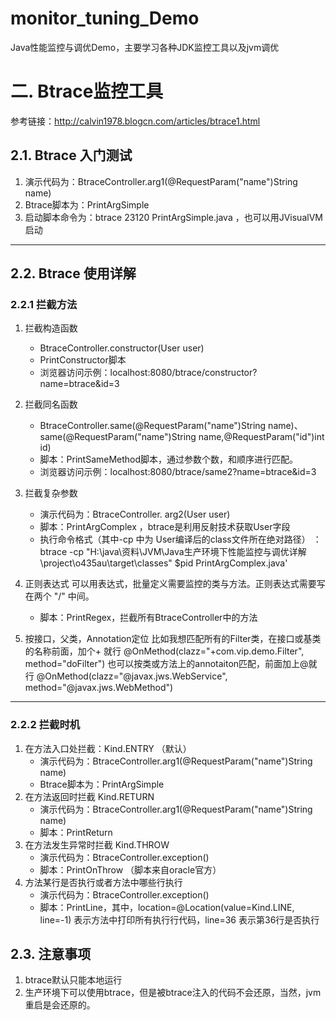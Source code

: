 # monitor_tuning_Demo
Java性能监控与调优Demo，主要学习各种JDK监控工具以及jvm调优

# 二. Btrace监控工具
参考链接：http://calvin1978.blogcn.com/articles/btrace1.html
## 2.1. Btrace 入门测试
1. 演示代码为：BtraceController.arg1(@RequestParam("name")String name)
2. Btrace脚本为：PrintArgSimple
3. 启动脚本命令为：btrace 23120 PrintArgSimple.java ，也可以用JVisualVM启动 

---

## 2.2. Btrace 使用详解
### 2.2.1 拦截方法
1. 拦截构造函数
	- BtraceController.constructor(User user)
	- PrintConstructor脚本
	-   浏览器访问示例：localhost:8080/btrace/constructor?name=btrace&id=3

2. 拦截同名函数
	- BtraceController.same(@RequestParam("name")String name)、same(@RequestParam("name")String name,@RequestParam("id")int id)
	- 脚本：PrintSameMethod脚本，通过参数个数，和顺序进行匹配。
	-  浏览器访问示例：localhost:8080/btrace/same2?name=btrace&id=3
	


3. 拦截复杂参数
	- 演示代码为：BtraceController. arg2(User user)
	- 脚本：PrintArgComplex ，btrace是利用反射技术获取User字段
	- 执行命令格式（其中-cp 中为 User编译后的class文件所在绝对路径） ：btrace -cp "H:\java\资料\JVM\Java生产环境下性能监控与调优详解\project\o435au\target\classes" $pid PrintArgComplex.java'         
	
4. 正则表达式
 可以用表达式，批量定义需要监控的类与方法。正则表达式需要写在两个 "/" 中间。	
 	- 脚本：PrintRegex，拦截所有BtraceController中的方法

5. 按接口，父类，Annotation定位
比如我想匹配所有的Filter类，在接口或基类的名称前面，加个+ 就行
@OnMethod(clazz="+com.vip.demo.Filter", method="doFilter")
也可以按类或方法上的annotaiton匹配，前面加上@就行
@OnMethod(clazz="@javax.jws.WebService", method="@javax.jws.WebMethod")

---
	
### 2.2.2 拦截时机
1. 在方法入口处拦截：Kind.ENTRY （默认）
	-   演示代码为：BtraceController.arg1(@RequestParam("name")String name)
	- Btrace脚本为：PrintArgSimple
2. 在方法返回时拦截 Kind.RETURN
	-   演示代码为：BtraceController.arg1(@RequestParam("name")String name)
	- 脚本：PrintReturn
3. 在方法发生异常时拦截 Kind.THROW
	-   演示代码为：BtraceController.exception()
	- 脚本：PrintOnThrow （脚本来自oracle官方）
4. 方法某行是否执行或者方法中哪些行执行
	-   演示代码为：BtraceController.exception()
	- 脚本：PrintLine，其中，location=@Location(value=Kind.LINE, line=-1) 表示方法中打印所有执行行代码，line=36 表示第36行是否执行
	
## 2.3. 注意事项
1. btrace默认只能本地运行
2. 生产环境下可以使用btrace，但是被btrace注入的代码不会还原，当然，jvm重启是会还原的。

	
	
	
	
	
